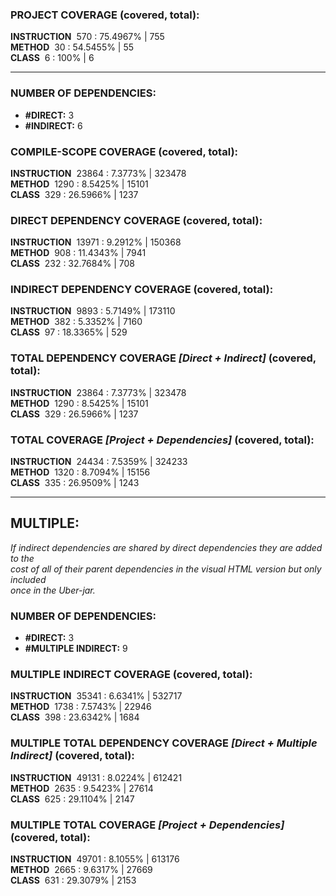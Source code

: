 ### PROJECT COVERAGE (covered, total):  
**INSTRUCTION** &nbsp;570 : 75.4967% | 755  
**METHOD** &nbsp;30 : 54.5455% | 55  
**CLASS** &nbsp;6 : 100% | 6  
  
----------------------------------------------------------------  
### **NUMBER OF DEPENDENCIES:**   
- **#DIRECT:** 3  
- **#INDIRECT:** 6  
### COMPILE-SCOPE COVERAGE (covered, total):  
**INSTRUCTION** &nbsp;23864 : 7.3773% | 323478  
**METHOD** &nbsp;1290 : 8.5425% | 15101  
**CLASS** &nbsp;329 : 26.5966% | 1237  
  
### DIRECT DEPENDENCY COVERAGE (covered, total):  
**INSTRUCTION** &nbsp;13971 : 9.2912% | 150368  
**METHOD** &nbsp;908 : 11.4343% | 7941  
**CLASS** &nbsp;232 : 32.7684% | 708  
  
### INDIRECT DEPENDENCY COVERAGE (covered, total):  
**INSTRUCTION** &nbsp;9893 : 5.7149% | 173110  
**METHOD** &nbsp;382 : 5.3352% | 7160  
**CLASS** &nbsp;97 : 18.3365% | 529  
  
### TOTAL DEPENDENCY COVERAGE _[Direct + Indirect]_ (covered, total):  
**INSTRUCTION** &nbsp;23864 : 7.3773% | 323478  
**METHOD** &nbsp;1290 : 8.5425% | 15101  
**CLASS** &nbsp;329 : 26.5966% | 1237  
  
### TOTAL COVERAGE _[Project + Dependencies]_ (covered, total):  
**INSTRUCTION** &nbsp;24434 : 7.5359% | 324233  
**METHOD** &nbsp;1320 : 8.7094% | 15156  
**CLASS** &nbsp;335 : 26.9509% | 1243  
  
----------------------------------------------------------------  
## MULTIPLE:  
_If indirect dependencies are shared by direct dependencies they are added to the  
cost of all of their parent dependencies in the visual HTML version but only included  
once in the Uber-jar._  
### **NUMBER OF DEPENDENCIES:**   
- **#DIRECT:** 3  
- **#MULTIPLE INDIRECT:** 9  
### MULTIPLE INDIRECT COVERAGE (covered, total):  
**INSTRUCTION** &nbsp;35341 : 6.6341% | 532717  
**METHOD** &nbsp;1738 : 7.5743% | 22946  
**CLASS** &nbsp;398 : 23.6342% | 1684  
  
### MULTIPLE TOTAL DEPENDENCY COVERAGE _[Direct + Multiple Indirect]_ (covered, total):  
**INSTRUCTION** &nbsp;49131 : 8.0224% | 612421  
**METHOD** &nbsp;2635 : 9.5423% | 27614  
**CLASS** &nbsp;625 : 29.1104% | 2147  
  
### MULTIPLE TOTAL COVERAGE _[Project + Dependencies]_ (covered, total):  
**INSTRUCTION** &nbsp;49701 : 8.1055% | 613176  
**METHOD** &nbsp;2665 : 9.6317% | 27669  
**CLASS** &nbsp;631 : 29.3079% | 2153  
